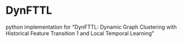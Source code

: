 # DynFTTL
python implementation for “DynFTTL: Dynamic Graph Clustering with Historical Feature Transition 1 and Local Temporal Learning”
